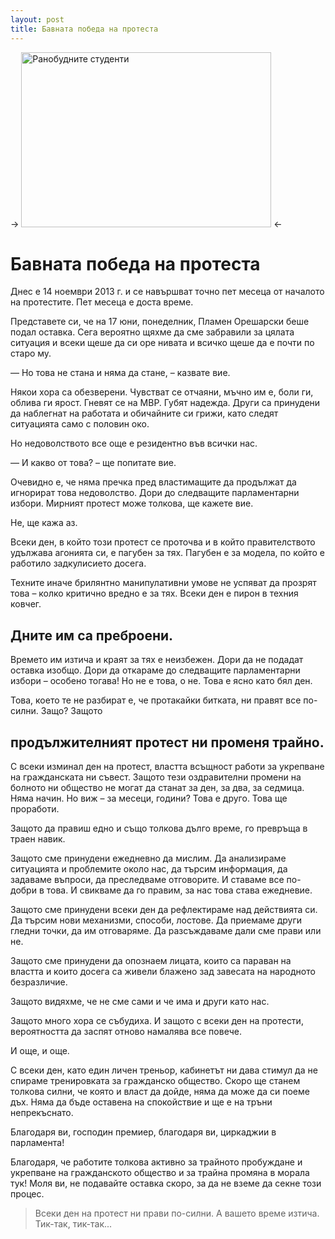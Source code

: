 ```yaml
---
layout: post
title: Бавната победа на протеста
---
```


-> <img src="../../../images/2013-11-14-the-slow-win/ranobudnite-studenti.jpg" alt="Ранобудните студенти" style="width: 400px; height: 280px;" /> <-

# Бавната победа на протеста

Днес е 14 ноември 2013 г. и се навършват точно пет месеца от началото на протестите. Пет месеца е доста време.

Представете си, че на 17 юни, понеделник, Пламен Орешарски беше подал оставка. Сега вероятно щяхме да сме забравили за цялата ситуация и всеки щеше да си оре нивата и всичко щеше да е почти по старо му.

— Но това не стана и няма да стане, – казвате вие.

Някои хора са обезверени. Чувстват се отчаяни, мъчно им е, боли ги, облива ги ярост. Гневят се на МВР. Губят надежда. Други са принудени да наблегнат на работата и обичайните си грижи, като следят ситуацията само с половин око.

Но недоволството все още е резидентно във всички нас.

— И какво от това? – ще попитате вие.

Очевидно е, че няма пречка пред властимащите да продължат да игнорират това недоволство. Дори до следващите парламентарни избори. Мирният протест може толкова, ще кажете вие.

Не, ще кажа аз.

Всеки ден, в който този протест се проточва и в който правителството удължава агонията си, е пагубен за тях. Пагубен е за модела, по който е работило задкулисието досега.

Техните иначе брилянтно манипулативни умове не успяват да прозрят това – колко критично вредно е за тях. Всеки ден е пирон в техния ковчег.

## Дните им са преброени.

Времето им изтича и краят за тях е неизбежен. Дори да не подадат оставка изобщо. Дори да откараме до следващите парламентарни избори – особено тогава! Но не е това, о не. Това е ясно като бял ден.

Това, което те не разбират е, че протакайки битката, ни правят все по-силни. Защо? Защото

## продължителният протест ни променя трайно.

С всеки изминал ден на протест, властта всъщност работи за укрепване на гражданската ни съвест. Защото тези оздравителни промени на болното ни общество не могат да станат за ден, за два, за седмица. Няма начин. Но виж – за месеци, години? Това е друго. Това ще проработи.

Защото да правиш едно и също толкова дълго време, го превръща в траен навик.

Защото сме принудени ежедневно да мислим. Да анализираме ситуацията и проблемите около нас, да търсим информация, да задаваме въпроси, да преследваме отговорите. И ставаме все по-добри в това. И свикваме да го правим, за нас това става ежедневие.

Защото сме принудени всеки ден да рефлектираме над действията си. Да търсим нови механизми, способи, лостове. Да приемаме други гледни точки, да им отговаряме. Да разсъждаваме дали сме прави или не.

Защото сме принудени да опознаем лицата, които са параван на властта и които досега са живели блажено зад завесата на народното безразличие.

Защото видяхме, че не сме сами и че има и други като нас.

Защото много хора се събудиха. И защото с всеки ден на протести, вероятността да заспят отново намалява все повече.

И още, и още.

С всеки ден, като един личен треньор, кабинетът ни дава стимул да не спираме тренировката за гражданско общество. Скоро ще станем толкова силни, че която и власт да дойде, няма да може да си поеме дъх. Няма да бъде оставена на спокойствие и ще е на тръни непрекъснато.

Благодаря ви, господин премиер, благодаря ви, циркаджии в парламента!

Благодаря, че работите толкова активно за трайното пробуждане и укрепване на гражданското общество и за трайна промяна в морала тук! Моля ви, не подавайте оставка скоро, за да не вземе да секне този процес.

> Всеки ден на протест ни прави по-силни. А вашето време изтича. Тик-так, тик-так...
